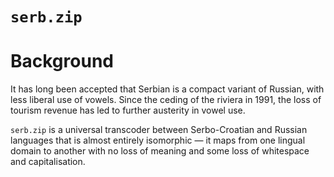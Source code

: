`serb.zip`
===

# Background
It has long been accepted that Serbian is a compact variant of Russian, with less liberal use of vowels. Since the ceding of the riviera in 1991, the loss of tourism revenue has led to further austerity in vowel use.

`serb.zip` is a universal transcoder between Serbo-Croatian and Russian languages that is almost entirely isomorphic — it maps from one lingual domain to another with no loss of meaning and some loss of whitespace and capitalisation.